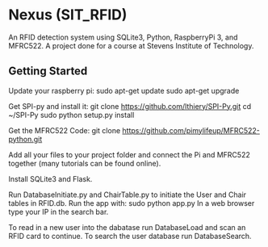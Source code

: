 # Nexus (SIT_RFID)

An RFID detection system using SQLite3, Python, RaspberryPi 3, and MFRC522. A project done for a course at Stevens Institute of Technology.

## Getting Started

Update your raspberry pi:
sudo apt-get update
sudo apt-get upgrade

Get SPI-py and install it:
git clone https://github.com/lthiery/SPI-Py.git
cd ~/SPI-Py
sudo python setup.py install

Get the MFRC522 Code:
git clone https://github.com/pimylifeup/MFRC522-python.git

Add all your files to your project folder and connect the Pi and MFRC522 together (many tutorials can be found online).

Install SQLite3 and Flask.

Run DatabaseInitiate.py and ChairTable.py to initiate the User and Chair tables in RFID.db.
Run the app with: sudo python app.py
In a web browser type your IP in the search bar.

To read in a new user into the dabatase run DatabaseLoad and scan an RFID card to continue.
To search the user database run DatabaseSearch.
